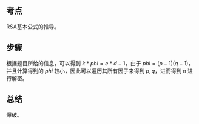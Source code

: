 ## 考点
RSA基本公式的推导。

## 步骤
根据题目所给的信息，可以得到 $k*phi=e*d-1$，由于 $phi=(p-1)(q-1)$，并且计算得到的 $phi$ 较小，因此可以遍历其所有因子来得到 $p,q$，进而得到 $n$ 进行解密。

## 总结
爆破。
